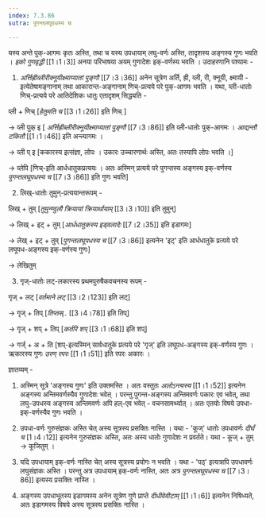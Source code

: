 ```yaml
---
index: 7.3.86
sutra: पुगन्तलघूपधस्य च

---
```

यस्य अन्ते पुक्-आगमः कृतः अस्ति, तथा च यस्य उपधायाम् लघु-वर्णः अस्ति, तादृशस्य अङ्गस्य गुणः भवति । _इको गुणवृद्धी_ [[1।1।3]] अनया परिभाषया अयम् गुणादेशः इक्-वर्णस्य भवति । उदाहरणानि पश्यामः -



1) _अर्त्तिह्रीव्लीरीक्नूयीक्ष्माय्यातां पुङ्णौ_ [[7।3।36]] अनेन सूत्रेण अर्ति, ह्री, व्ली, री, क्नूयी, क्ष्मायी - इत्येतेषामङ्गानाम् तथा आकारान्त-अङ्गानाम् णिच्-प्रत्यये परे पुक्-आगमः भवति । यथा, व्ली-धातोः णिच्-प्रत्यये परे आतिदेशिकः धातुः एतादृशम् सिद्ध्यति -

व्ली + णिच् [_हेतुमति च_ [[3।1।26]] इति णिच् ]

→ व्ली पुक् इ [ _अर्त्तिह्रीब्लीरीक्नूयीक्ष्माय्यातां पुङ्णौ_ [[7।3।86]] इति व्ली-धातोः पुक्-आगमः । _आद्यन्तौ टकितौ_ [[1।1।46]] इति अन्त्यागमः । 

→ व्ली प् इ [ककारस्य इत्संज्ञा, लोपः । उकारः उच्चारणार्थः अस्ति, अतः तस्यापि लोपः भवति ।]         

→ व्लेपि [णिच्-इति आर्धधातुकप्रत्ययः । अतः अस्मिन् प्रत्यये परे  पुगन्तस्य अङ्गस्य इक्-वर्णस्य   _पुगन्तलघूपधस्य च_ [[7।3।86]] इति  गुणः भवति]



2) लिख्-धातोः तुमुन्-प्रत्ययान्तरूपम् -

लिख् + तुम् [_तुमुन्ण्वुलौ क्रियायां क्रियार्थायाम्‌_ [[3।3।10]] इति तुमुन्]

→ लिख् + इट् + तुम् [_आर्धधातुकस्य इड्वलादेः_ [[7।2।35]] इति इडागमः]

→ लेख् + इट् +  तुम् [_पुगन्तलघूपधस्य च_ [[7।3।86]] इत्यनेन 'इट्' इति आर्धधातुके प्रत्यये परे लघूपध-अङ्गस्य इक्-वर्णस्य गुणः]

→ लेखितुम्                 



3) गृज्-धातोः लट्-लकारस्य प्रथमपुरुषैकवचनस्य रूपम् -

गृज् + लट् [_वर्तमाने लट्_ [[3।2।123]] इति लट्]

→ गृज् + तिप् [_तिप्तस्.._ [[3।4।78]] इति तिप्]

→ गृज् + शप् + तिप् [_कर्तरि शप्_ [[3।1।68]] इति शप्]

→ गर्ज् + अ + ति [शप्-इत्यस्मिन् सार्वधातुके प्रत्यये परे 'गृज्' इति लघूपध-अङ्गस्य इक्-वर्णस्य गुणः । ऋकारस्य गुणः _उरण् रपरः_ [[1।1।51]] इति रपरः अकारः ।                                             



ज्ञातव्यम् - 

1. अस्मिन् सूत्रे 'अङ्गस्य गुणः' इति उक्तमस्ति । अतः वस्तुतः _अलोऽन्त्यस्य_  [[1।1।52]] इत्यनेन अङ्गस्य अन्तिमवर्णस्यैव गुणादेशः भवेत् । परन्तु पुगन्त-अङ्गस्य अन्तिमवर्णः पकारः एव भवेत्, तथा लघु-उपधस्य अङ्गस्य अन्तिमवर्णः अपि हल्-एव भवेत् - वचनसामर्थ्यात् । अतः एतयोः विषये उपधा-इक्-वर्णस्यैव गुणः भवति । 

2. उपधा-वर्णः गुरुसंज्ञकः अस्ति चेत् अस्य सूत्रस्य प्रसक्तिः नास्ति । यथा - 'कूज्' धातोः उपधावर्णः _दीर्घं च_ [1।4।12]] इत्यनेन गुरुसंज्ञकः अस्ति, अतः अस्य धातोः गुणादेशः न प्रवर्तते। यथा - कूज् + तुम् → कूजितुम् । 

3. यदि उपधायाम् इक्-वर्णः नास्ति चेत् अस्य सूत्रस्य प्रयोगः न भवति । यथा - 'पठ्' इत्यत्रापि उपधावर्णः लघुसंज्ञकः  अस्ति । परन्तु अत्र उपधायाम् इक्-वर्णः नास्ति, अतः अत्र _पुगन्तलघूपधस्य च_ [[7।3।86]] इत्यस्य प्रसक्तिः नास्ति ।       

4. अङ्गस्य उपधाभूतस्य इडागमस्य अनेन सूत्रेण गुणे प्राप्ते _दीधीवेवीटाम्_ [[1।1।6]] इत्यनेन निषिध्यते, अतः इडागमस्य विषये अस्य सूत्रस्य प्रसक्तिः नास्ति । 